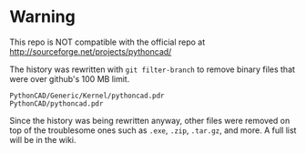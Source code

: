 Warning
=========

This repo is NOT compatible with the official repo at http://sourceforge.net/projects/pythoncad/

The history was rewritten with `git filter-branch` to remove binary files that were over github's 100 MB limit. 

    PythonCAD/Generic/Kernel/pythoncad.pdr 
    PythonCAD/pythoncad.pdr

Since the history was being rewritten anyway, other files were removed on top of the troublesome ones such as `.exe`, `.zip`, `.tar.gz`, and more. A full list will be in the wiki.
